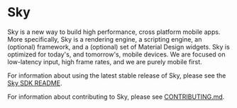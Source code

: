 Sky
===

Sky is a new way to build high performance, cross platform mobile apps.
More specifically, Sky is a rendering engine, a scripting engine, an
(optional) framework, and a (optional) set of Material Design widgets.
Sky is optimized for today's, and tomorrow's, mobile devices. We are focused
on low-latency input, high frame rates, and we are purely mobile first.

For information about using the latest stable release of Sky, please
see the [Sky SDK README](sky/sdk/README).

For information about contributing to Sky, please see
[CONTRIBUTING.md](CONTRIBUTING.md).
